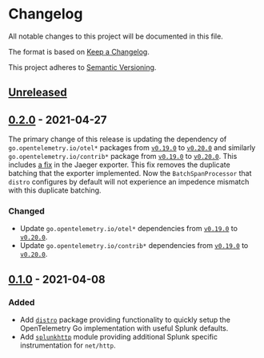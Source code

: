 # Changelog

All notable changes to this project will be documented in this file.

The format is based on [Keep a Changelog](https://keepachangelog.com/en/1.1.0/).

This project adheres to [Semantic Versioning](https://semver.org/spec/v2.0.0.html).

## [Unreleased]

## [0.2.0] - 2021-04-27

The primary change of this release is updating the dependency of `go.opentelemetry.io/otel*` packages from [`v0.19.0`][otel-v0.19.0] to [`v0.20.0`][otel-v0.20.0] and similarly `go.opentelemetry.io/contrib*` package from [`v0.19.0`][contrib-v0.19.0] to [`v0.20.0`][contrib-v0.20.0].
This includes [a fix](https://github.com/open-telemetry/opentelemetry-go/pull/1830) in the Jaeger exporter.
This fix removes the duplicate batching that the exporter implemented.
Now the `BatchSpanProcessor` that `distro` configures by default will not experience an impedence mismatch with this duplicate batching.

### Changed

- Update `go.opentelemetry.io/otel*` dependencies from [`v0.19.0`][otel-v0.19.0] to [`v0.20.0`][otel-v0.20.0].
- Update `go.opentelemetry.io/contrib*` dependencies from [`v0.19.0`][contrib-v0.19.0] to [`v0.20.0`][contrib-v0.20.0].

## [0.1.0] - 2021-04-08

### Added

- Add [`distro`](./distro) package providing functionality to quickly setup the OpenTelemetry Go implementation with useful Splunk defaults.
- Add [`splunkhttp`](./instrumentation/net/http/splunkhttp) module providing additional Splunk specific instrumentation for `net/http`.

[Unreleased]: https://github.com/signalfx/splunk-otel-go/compare/v0.2.0...HEAD
[0.2.0]: https://github.com/signalfx/splunk-otel-go/releases/tag/v0.2.0
[0.1.0]: https://github.com/signalfx/splunk-otel-go/releases/tag/v0.1.0

[otel-v0.20.0]: https://github.com/open-telemetry/opentelemetry-go/releases/tag/v0.20.0
[otel-v0.19.0]: https://github.com/open-telemetry/opentelemetry-go/releases/tag/v0.19.0

[contrib-v0.20.0]: https://github.com/open-telemetry/opentelemetry-go-contrib/releases/tag/v0.20.0
[contrib-v0.19.0]: https://github.com/open-telemetry/opentelemetry-go-contrib/releases/tag/v0.19.0
